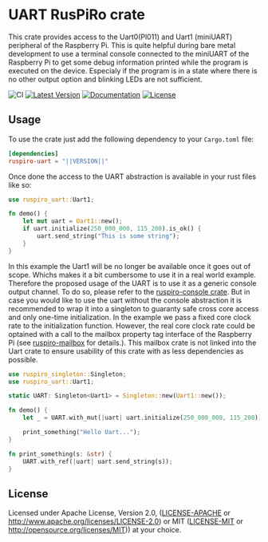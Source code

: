 # UART RusPiRo crate

This crate provides access to the Uart0(Pl011) and Uart1 (miniUART) peripheral of the Raspberry Pi. This is quite helpful during bare metal
development to use a terminal console connected to the miniUART of the Raspberry Pi to get some debug information printed
while the program is executed on the device. Especialy if the program is in a state where there is no other output option and blinking
LEDs are not sufficient.

![CI](https://github.com/RusPiRo/ruspiro-uart/workflows/CI/badge.svg?branch=development)
[![Latest Version](https://img.shields.io/crates/v/ruspiro-uart.svg)](https://crates.io/crates/ruspiro-uart)
[![Documentation](https://docs.rs/ruspiro-uart/badge.svg)](https://docs.rs/ruspiro-uart)
[![License](https://img.shields.io/crates/l/ruspiro-uart.svg)](https://github.com/RusPiRo/ruspiro-uart#license)

## Usage

To use the crate just add the following dependency to your ``Cargo.toml`` file:

```toml
[dependencies]
ruspiro-uart = "||VERSION||"
```

Once done the access to the UART abstraction is available in your rust files like so:

```rust
use ruspiro_uart::Uart1;

fn demo() {
    let mut uart = Uart1::new();
    if uart.initialize(250_000_000, 115_200).is_ok() {
        uart.send_string("This is some string");
    }
}
```

In this example the Uart1 will be no longer be available once it goes out of scope. Whichs makes it a bit cumbersome
to use it in a real world example. Therefore the proposed usage of the UART is to use it as a generic console output
channel. To do so, please refer to the [ruspiro-console crate](https://crates.io/crates/ruspiro-console).
But in case you would like to use the uart without the console abstraction it is recommended to wrap it into a singleton
to guaranty safe cross core access and only one-time initialization. In the example we pass a fixed core clock rate to
the initialization function. However, the real core clock rate could be optained with a call to the mailbox property
tag interface of the Raspberry Pi (see [ruspiro-mailbox](https://crates.io/crates/ruspiro-mailbox) for details.). This
mailbox crate is not linked into the Uart crate to ensure usability of this crate with as less dependencies as possible.

```rust
use ruspiro_singleton::Singleton;
use ruspiro_uart::Uart1;

static UART: Singleton<Uart1> = Singleton::new(Uart1::new());

fn demo() {
    let _ = UART.with_mut(|uart| uart.initialize(250_000_000, 115_200)).expect("unable to init uart1");

    print_something("Hello Uart...");
}

fn print_something(s: &str) {
    UART.with_ref(|uart| uart.send_string(s));
}
```

## License

Licensed under Apache License, Version 2.0, ([LICENSE-APACHE](LICENSE-APACHE) or http://www.apache.org/licenses/LICENSE-2.0) or MIT ([LICENSE-MIT](LICENSE-MIT) or http://opensource.org/licenses/MIT)) at your choice.
